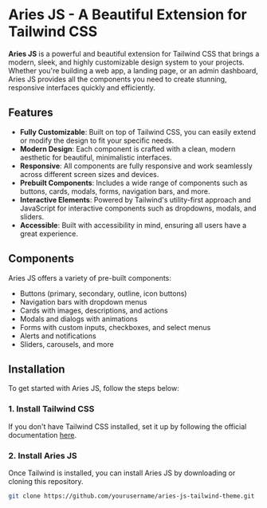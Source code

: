 # Aries JS - A Beautiful Extension for Tailwind CSS

**Aries JS** is a powerful and beautiful extension for Tailwind CSS that brings a modern, sleek, and highly customizable design system to your projects. Whether you're building a web app, a landing page, or an admin dashboard, Aries JS provides all the components you need to create stunning, responsive interfaces quickly and efficiently.

## Features

- **Fully Customizable**: Built on top of Tailwind CSS, you can easily extend or modify the design to fit your specific needs.
- **Modern Design**: Each component is crafted with a clean, modern aesthetic for beautiful, minimalistic interfaces.
- **Responsive**: All components are fully responsive and work seamlessly across different screen sizes and devices.
- **Prebuilt Components**: Includes a wide range of components such as buttons, cards, modals, forms, navigation bars, and more.
- **Interactive Elements**: Powered by Tailwind's utility-first approach and JavaScript for interactive components such as dropdowns, modals, and sliders.
- **Accessible**: Built with accessibility in mind, ensuring all users have a great experience.

## Components

Aries JS offers a variety of pre-built components:

- Buttons (primary, secondary, outline, icon buttons)
- Navigation bars with dropdown menus
- Cards with images, descriptions, and actions
- Modals and dialogs with animations
- Forms with custom inputs, checkboxes, and select menus
- Alerts and notifications
- Sliders, carousels, and more

## Installation

To get started with Aries JS, follow the steps below:

### 1. Install Tailwind CSS

If you don't have Tailwind CSS installed, set it up by following the official documentation [here](https://tailwindcss.com/docs/installation).

### 2. Install Aries JS

Once Tailwind is installed, you can install Aries JS by downloading or cloning this repository.

```bash
git clone https://github.com/yourusername/aries-js-tailwind-theme.git
